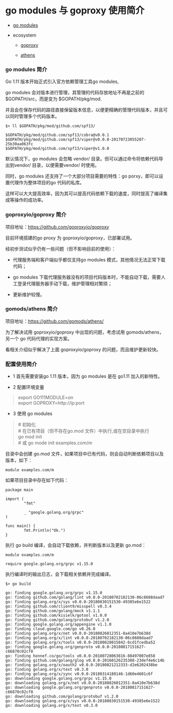 # go modules 与 goproxy 使用简介

* [go modules](https://github.com/golang/go/wiki/Modules)

* ecosystem

  * [goproxy](https://github.com/goproxyio/goproxy)

  * [athens](https://github.com/gomods/athens/)

### go modules 简介

Go 1.11 版本开始正式引入官方依赖管理工具go modules,

go modules 会对版本进行管理，其管理的代码存放地址不再是之前的 $GOPATH/src，而是变为 $GOPATH/pkg/mod.

并且会在保存代码的路径直接保留版本信息，以便更精确的管理代码版本，并且可以同时管理多个代码版本。

```
$> ll $GOPATH/pkg/mod/github.com/spf13/  

$GOPATH/pkg/mod/github.com/spf13/cobra@v0.0.1  
$GOPATH/pkg/mod/github.com/spf13/viper@v0.0.0-20170723055207-25b30aa063fc  
$GOPATH/pkg/mod/github.com/spf13/viper@v1.0.0  
```

默认情况下，go modules 会忽略 vendor/ 目录。但可以通过命令将依赖代码导出到vendor/ 目录，以便需要vendor/ 时使用。

同时，go modules 还支持了一个大部分项目需要的特性：go porxy，即可以设置代理作为整体项目的go 代码的私库。

这样可以大大提高效率，因为其可以提高代码依赖下载的速度，同时提高了编译集成等操作的成功率。

### goproxyio/goproxy 简介

项目地址：https://github.com/goproxyio/goproxy

目前环境搭建的go proxy 为 goproxyio/goproxy，已部署试用。

经初步测试似乎仍有一些问题（但不影响目前的使用）：

* 代理服务端和客户端似乎都仅支持go modules 模式，其他情况无法正常下载代码；

* go modules 下载代理服务器没有的项目代码版本时，不能自动下载，需要人工登录代理服务器手动下载，维护管理相对繁琐；

* 更新维护较慢。

### gomods/athens 简介

项目地址：https://github.com/gomods/athens/

为了解决试用 goproxyio/goproxy 中出现的问题，考虑试用 gomods/athens，另一个 go 代码代理的实现方案。

看相关介绍似乎解决了上面 goproxyio/goproxy 的问题，而且维护更新较快。

### 配置使用简介

* 1 首先需要安装go 1.11 版本，因为 go modules 是在 go1.11 加入的新特性。

* 2 配置环境变量

> export GO111MODULE=on  
> export GOPROXY=http://ip:port  

* 3 使用 go modules

> \# 初始化  
> \# 在已有项目（但不存在go.mod 文件）中执行,或在空目录中执行  
> go mod init  
> \# 或 
> go mode init examples.com/m 

目录中会创建 go.mod 文件，如果项目中已有代码，则会自动判断依赖项目以及版本，如下：

```
module examples.com/m
```

如果项目目录中存在如下代码：

```
package main

import (
        "fmt"

        _ "google.golang.org/grpc"
)

func main() {
        fmt.Println("Ok.")
}
```

执行 go build 编译，会自动下载依赖，并判断版本以及更新 go.mod：

```
module examples.com/m

require google.golang.org/grpc v1.15.0
```

执行编译时的输出日志，会下载相关依赖并完成编译。

```
$> go build

go: finding google.golang.org/grpc v1.15.0
go: finding github.com/golang/lint v0.0.0-20180702182130-06c8688daad7
go: finding golang.org/x/sys v0.0.0-20180830151530-49385e6e1522
go: finding github.com/client9/misspell v0.3.4
go: finding github.com/golang/mock v1.1.1
go: finding github.com/kisielk/gotool v1.0.0
go: finding github.com/golang/protobuf v1.2.0
go: finding google.golang.org/appengine v1.1.0
go: finding cloud.google.com/go v0.26.0
go: finding golang.org/x/net v0.0.0-20180826012351-8a410e7b638d
go: finding golang.org/x/lint v0.0.0-20180702182130-06c8688daad7
go: finding golang.org/x/tools v0.0.0-20180828015842-6cd1fcedba52
go: finding google.golang.org/genproto v0.0.0-20180817151627-c66870c02cf8
go: finding honnef.co/go/tools v0.0.0-20180728063816-88497007e858
go: finding github.com/golang/glog v0.0.0-20160126235308-23def4e6c14b
go: finding golang.org/x/oauth2 v0.0.0-20180821212333-d2e6202438be
go: finding golang.org/x/text v0.3.0
go: finding golang.org/x/sync v0.0.0-20180314180146-1d60e4601c6f
go: downloading google.golang.org/grpc v1.15.0
go: downloading golang.org/x/net v0.0.0-20180826012351-8a410e7b638d
go: downloading google.golang.org/genproto v0.0.0-20180817151627-c66870c02cf8
go: downloading github.com/golang/protobuf v1.2.0
go: downloading golang.org/x/sys v0.0.0-20180830151530-49385e6e1522
go: downloading golang.org/x/text v0.3.0
```

